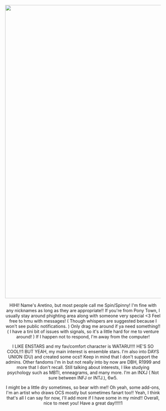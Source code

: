 <p align="center">
  <img 
src="https://pbs.twimg.com/media/EYFwYyCWsAQHI7j?format=jpg&name=large" | width=950> 
</p>

<p align="center">
  HIHI! Name's Aretino, but most people call me Spin/Spinny! I'm fine with any nicknames as long as they are appropriate!! If you're from Pony Town, I usually stay around phighting area along with someone very special <3 Feel free to hmu with messages! ( Though whispers are suggested because I won't see public notifications. ) Only drag me around if ya need something!! ( I have a tini bit of issues with signals, so it's a little hard for me to venture around! ) If I happen not to respond, I'm away from the computer!
</p>
<p align="center">
  I LIKE ENSTARS and my fav/comfort character is WATARU!!!! HE'S SO COOL!!1 BUT YEAH, my main interest is ensemble stars. I'm also into DAYS UNION (DU) and created some ocs!! Keep in mind that I don't support the admins. Other fandoms I'm in but not really into by now are DBH, R1999 and more that I don't recall.
  Still talking about interests, I like studying psychology such as MBTI, enneagrams, and many more. I'm an INXJ ( Not sure between INFJ or INTJ.), 6w5. 
</p>
<p align="center">
  I might be a little dry sometimes, so bear with me!! Oh yeah, some add-ons, I'm an artist who draws OCS mostly but sometimes fanart too!! 
Yeah, I think that's all I can say for now, I'll add more if I have some in my mind!! Overall, nice to meet you! Have a great day!!!!!1
